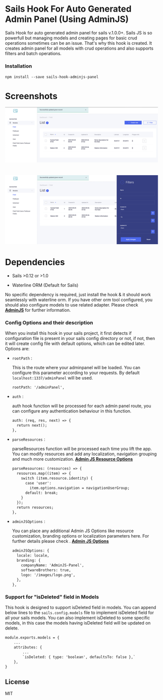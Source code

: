 # Sails Hook For Auto Generated Admin Panel (Using AdminJS)

Sails Hook for auto generated admin panel for sails v.1.0.0+. Sails JS is so powerfull but managing models and creating pages for basic crud operations sometimes can be an issue. That's why this hook is created. It creates admin panel for all models with crud operations and also supports filters and batch operations.

### Installation

`npm install --save sails-hook-adminjs-panel`

# Screenshots

![AdminJS Panel Models](https://raw.githubusercontent.com/okankurtulus/blob/main/images/hookAdminJS_ss1.png)

#

![AdminJS Panel Filters](https://raw.githubusercontent.com/okankurtulus/blob/main/images/hookAdminJS_ss2.png)

# Dependencies

* Sails >0.12 or >1.0

* Waterline ORM (Default for Sails)

No specific dependency is required, just install the hook & it should work seamlessly with waterline orm. If you have other orm tool configured, you should also configure models to use related adapter. Please check [**AdminJS**](https://github.com/SoftwareBrothers/adminjs) for further information.

### Config Options and their description

When you install this hook in your sails project, it first detects if configuration file is present in your sails config directory or not, if not, then it will create config file with default options, which can be edited later. Options are:

* `rootPath` :

    This is the route where your adminpanel will be loaded. You can configure this parameter according to your requests. By default `localhost:1337/adminPanel` will be used.

    ```
    rootPath: '/adminPanel',
    ```

* `auth` :

    auth hook function will be processed for each admin panel route, you can configure any authentication behaviour in this function.

    ```
    auth: (req, res, next) => {
      return next();
    },
    ```

* `parseResources` :

    parseResources function will be processed each time you lift the app. You can modify resources and add any localization, navigation grouping and much more customization. [**Admin JS Resource Options**](https://github.com/SoftwareBrothers/adminjs/blob/master/src/backend/decorators/resource/resource-options.interface.ts)

    ```
    parseResources: (resources) => {
      resources.map((item) => {
        switch (item.resource.identity) {
          case 'user':
            item.options.navigation = navigationUserGroup;
          default: break;
        }
      });
      return resources;
    },
    ```

* `adminJSOptions` :

    You can place any additional Admin JS Options like resource customization, branding options or localization parameters here. For further details please check   . [**Admin JS Options**](https://github.com/SoftwareBrothers/adminjs/blob/master/src/adminjs-options.interface.ts#L53)

    ```
    adminJSOptions: {
      locale: locale,
      branding: {
        companyName: 'AdminJS-Panel',
        softwareBrothers: true,
        logo: '/images/logo.png',
      },
    },
    ```

### Support for "isDeleted" field in Models

This hook is designed to support isDeleted field in models. You can append below lines to the `sails.config.models` file to implement isDeleted field for all your sails models. You can also implement isDeleted to some specific models, in this case the models having isDeleted field will be updated on delete.

```
module.exports.models = {
    ...
    attributes: {
        ...
        `isDeleted: { type: 'boolean', defaultsTo: false },`
    },
}
```

## License

MIT
